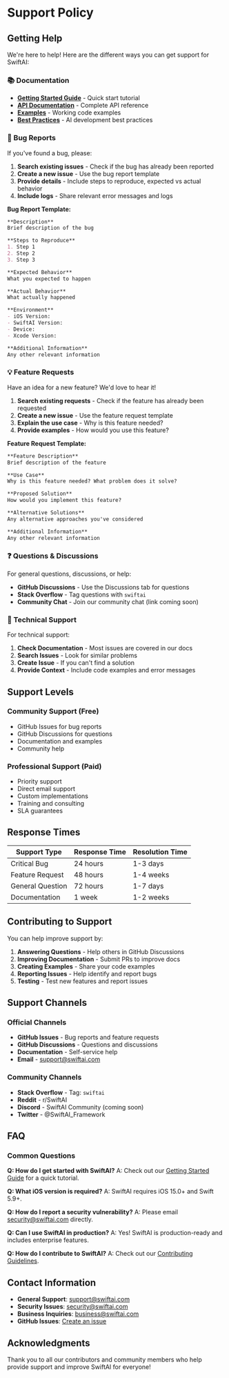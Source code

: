 # Support Policy

## Getting Help

We're here to help! Here are the different ways you can get support for SwiftAI:

### 📚 Documentation

- **[Getting Started Guide](Documentation/GettingStarted.md)** - Quick start tutorial
- **[API Documentation](Documentation/API.md)** - Complete API reference
- **[Examples](Examples/)** - Working code examples
- **[Best Practices](Documentation/AIBestPracticesGuide.md)** - AI development best practices

### 🐛 Bug Reports

If you've found a bug, please:

1. **Search existing issues** - Check if the bug has already been reported
2. **Create a new issue** - Use the bug report template
3. **Provide details** - Include steps to reproduce, expected vs actual behavior
4. **Include logs** - Share relevant error messages and logs

**Bug Report Template:**
```markdown
**Description**
Brief description of the bug

**Steps to Reproduce**
1. Step 1
2. Step 2
3. Step 3

**Expected Behavior**
What you expected to happen

**Actual Behavior**
What actually happened

**Environment**
- iOS Version: 
- SwiftAI Version: 
- Device: 
- Xcode Version: 

**Additional Information**
Any other relevant information
```

### 💡 Feature Requests

Have an idea for a new feature? We'd love to hear it!

1. **Search existing requests** - Check if the feature has already been requested
2. **Create a new issue** - Use the feature request template
3. **Explain the use case** - Why is this feature needed?
4. **Provide examples** - How would you use this feature?

**Feature Request Template:**
```markdown
**Feature Description**
Brief description of the feature

**Use Case**
Why is this feature needed? What problem does it solve?

**Proposed Solution**
How would you implement this feature?

**Alternative Solutions**
Any alternative approaches you've considered

**Additional Information**
Any other relevant information
```

### ❓ Questions & Discussions

For general questions, discussions, or help:

- **GitHub Discussions** - Use the Discussions tab for questions
- **Stack Overflow** - Tag questions with `swiftai`
- **Community Chat** - Join our community chat (link coming soon)

### 🔧 Technical Support

For technical support:

1. **Check Documentation** - Most issues are covered in our docs
2. **Search Issues** - Look for similar problems
3. **Create Issue** - If you can't find a solution
4. **Provide Context** - Include code examples and error messages

## Support Levels

### Community Support (Free)

- GitHub Issues for bug reports
- GitHub Discussions for questions
- Documentation and examples
- Community help

### Professional Support (Paid)

- Priority support
- Direct email support
- Custom implementations
- Training and consulting
- SLA guarantees

## Response Times

| Support Type | Response Time | Resolution Time |
|-------------|---------------|-----------------|
| Critical Bug | 24 hours | 1-3 days |
| Feature Request | 48 hours | 1-4 weeks |
| General Question | 72 hours | 1-7 days |
| Documentation | 1 week | 1-2 weeks |

## Contributing to Support

You can help improve support by:

1. **Answering Questions** - Help others in GitHub Discussions
2. **Improving Documentation** - Submit PRs to improve docs
3. **Creating Examples** - Share your code examples
4. **Reporting Issues** - Help identify and report bugs
5. **Testing** - Test new features and report issues

## Support Channels

### Official Channels

- **GitHub Issues** - Bug reports and feature requests
- **GitHub Discussions** - Questions and discussions
- **Documentation** - Self-service help
- **Email** - [support@swiftai.com](mailto:support@swiftai.com)

### Community Channels

- **Stack Overflow** - Tag: `swiftai`
- **Reddit** - r/SwiftAI
- **Discord** - SwiftAI Community (coming soon)
- **Twitter** - @SwiftAI_Framework

## FAQ

### Common Questions

**Q: How do I get started with SwiftAI?**
A: Check out our [Getting Started Guide](Documentation/GettingStarted.md) for a quick tutorial.

**Q: What iOS version is required?**
A: SwiftAI requires iOS 15.0+ and Swift 5.9+.

**Q: How do I report a security vulnerability?**
A: Please email [security@swiftai.com](mailto:security@swiftai.com) directly.

**Q: Can I use SwiftAI in production?**
A: Yes! SwiftAI is production-ready and includes enterprise features.

**Q: How do I contribute to SwiftAI?**
A: Check out our [Contributing Guidelines](CONTRIBUTING.md).

## Contact Information

- **General Support**: [support@swiftai.com](mailto:support@swiftai.com)
- **Security Issues**: [security@swiftai.com](mailto:security@swiftai.com)
- **Business Inquiries**: [business@swiftai.com](mailto:business@swiftai.com)
- **GitHub Issues**: [Create an issue](https://github.com/muhittincamdali/SwiftAI/issues)

## Acknowledgments

Thank you to all our contributors and community members who help provide support and improve SwiftAI for everyone! 